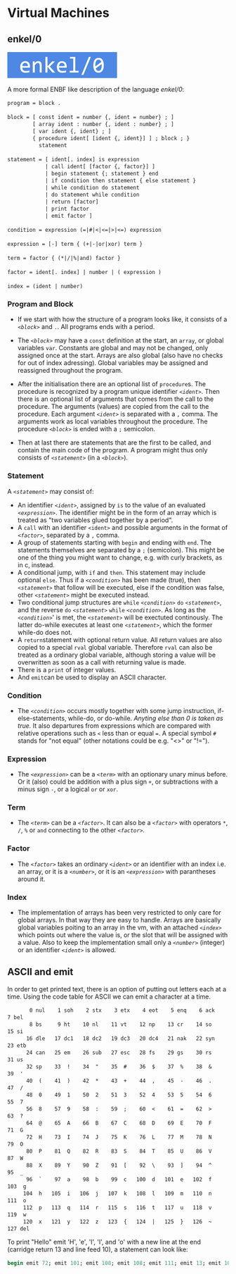 # Virtual Machines

## enkel/0

![enkel/0](../assets/images/logo.png)

A more formal ENBF like description of the language *enkel/0*:

```ebnf
program = block .

block = [ const ident = number {, ident = number} ; ]
        [ array ident : number {, ident : number} ; ]
        [ var ident {, ident} ; ]
        { procedure ident[ [ident {, ident}] ] ; block ; }
          statement

statement = [ ident[. index] is expression
            | call ident[ [factor {, factor}] ]
            | begin statement {; statement } end 
            | if condition then statement { else statement }
            | while condition do statement
            | do statement while condition
            | return [factor]
            | print factor
            | emit factor ]

condition = expression (=|#|<|<=|>|<=) expression

expression = [-] term { (+|-|or|xor) term }

term = factor { (*|/|%|and) factor }

factor = ident[. index] | number | ( expression )

index = (ident | number)
```


### Program and Block

* If we start with how the structure of a program looks like, it consists of a *`<block>`* and `.`.
    All programs ends with a period.

* The *`<block>`* may have a `const` definition at the start, an `array`, or global variables `var`.
    Constants are global and may not be changed, only assigned once at the start. Arrays are also
    global (also have no checks for out of index adressing). Global variables may be assigned and
    reassigned throughout the program.

* After the initialisation there are an optional list of `procedure`s. The procedure is recognized
    by a program unique identifier *`<ident>`*. Then there is an optional list of arguments that
    comes from the call to the procedure. The arguments (values) are copied from the call to the
    procedure. Each argument *`<ident>`* is separated with a `,` comma. The arguments work as
    local variables throughout the procedure. The procedure *`<block>`* is ended with a `;` semicolon.

* Then at last there are statements that are the first to be called, and contain the main code of
    the program. A program might thus only consists of *`<statement>`* (in a *`<block>`*).


### Statement

A *`<statement>`* may consist of:

* An identifier *`<ident>`*, assigned by `is` to the value of an evaluated *`<expression>`*.
    The identifier might be in the form of an array which is treated as "two variables glued
    together by a period".
* A `call` with an identifier `<ident>` and possible arguments in the format of *`<factor>`*,
    separated by a `,` comma.
* A group of statements starting with `begin` and ending with `end`. The statements themselves
    are separated by a `;` (semicolon). This might be one of the thing you might want to change,
    e.g. with curly brackets, as in c, instead.
* A conditional jump, with `if` and `then`. This statement may include optional `else`. Thus
    if a *`<condition>`* has been made (true), then *`<statement>`* that follow will be executed,
    else if the condition was false, other *`<statement>`* might be executed instead.
* Two conditional jump structures are `while` *`<condition>`* `do` *`<statement>`*,
    and the reverse `do` *`<statement>`* `while` *`<condition>`*. As long as the *`<condition>`*'
    is met, the *`<statement>`*  will be exectuted continously. The latter do-while executes at
    least one *`<statement>`*, which the former while-do does not.
* A `return`statement with optional return value. All return values are also copied to a special
    `rval` global variable. Therefore `rval` can also be treated as a ordinary global variable,
    although storing a value will be overwritten as soon as a call with returning value is made.
* There is a `print` of integer values.
* And `emit`can be used to display an ASCII character.


### Condition

* The *`<condition>`* occurs mostly together with some jump instruction, if-else-statements,
    while-do, or do-while. *Anyting else than 0 is taken as true.* It also departures from
    expressions which are compared with relative operations such as `<` less than or equal `=`.
    A special symbol `#` stands for "not equal" (other notations could be e.g. "<>" or "!=").


### Expression

* The *`<expression>`* can be a *`<term>`* with an optionary unary minus before. Or it (also)
    could be addition with a plus sign `+`, or subtractions with a minus sign `-`, or a logical
    `or` or `xor`.


### Term

* The *`<term>`* can be a *`<factor>`*. It can also be a *`<factor>`* with operators `*`, `/`, `%`
    or `and` connecting to the other *`<factor>`*.


### Factor

* The *`<factor>`* takes an ordinary *`<ident>`* or an identifier with an index i.e. an array,
    or it is a *`<number>`*, or it is an *`<expression>`* with parantheses around it.


### Index

* The implementation of arrays has been very restricted to only care for global arrays.
    In that way they are easy to handle. Arrays are basically global variables poiting to an
    array in the vm, with an attached *`<index>`* which points out where the value is, or the
    slot that will be assigned with a value. Also to keep the implementation small only a *`<number>`*
    (integer) or an identifier *`<ident>`* is allowed.


## ASCII and emit

In order to get printed text, there is an option of putting out letters each at a time.
Using the code table for ASCII we can emit a character at a time.

```text
       0 nul    1 soh    2 stx    3 etx    4 eot    5 enq    6 ack    7 bel
       8 bs     9 ht    10 nl    11 vt    12 np    13 cr    14 so    15 si
      16 dle   17 dc1   18 dc2   19 dc3   20 dc4   21 nak   22 syn   23 etb
      24 can   25 em    26 sub   27 esc   28 fs    29 gs    30 rs    31 us
      32 sp    33  !    34  "    35  #    36  $    37  %    38  &    39  '
      40  (    41  )    42  *    43  +    44  ,    45  -    46  .    47  /
      48  0    49  1    50  2    51  3    52  4    53  5    54  6    55  7
      56  8    57  9    58  :    59  ;    60  <    61  =    62  >    63  ?
      64  @    65  A    66  B    67  C    68  D    69  E    70  F    71  G
      72  H    73  I    74  J    75  K    76  L    77  M    78  N    79  O
      80  P    81  Q    82  R    83  S    84  T    85  U    86  V    87  W
      88  X    89  Y    90  Z    91  [    92  \    93  ]    94  ^    95  _
      96  `    97  a    98  b    99  c   100  d   101  e   102  f   103  g
     104  h   105  i   106  j   107  k   108  l   109  m   110  n   111  o
     112  p   113  q   114  r   115  s   116  t   117  u   118  v   119  w
     120  x   121  y   122  z   123  {   124  |   125  }   126  ~   127 del
```

To print "Hello" emit 'H', 'e', 'l', 'l', and 'o' with a new line at the end
(carridge return 13 and line feed 10), a statement can look like:

```pascal
begin emit 72; emit 101; emit 108; emit 108; emit 111; emit 13; emit 10 end
```




